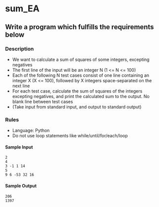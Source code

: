 sum_EA
======
Write a program which fulfills the requirements below
----------------------------------------------------------------

### Description

* We want to calculate a sum of squares of some integers, excepting negatives
* The first line of the input will be an integer N (1 <= N <= 100)
* Each of the following N test cases consist of one line containing an integer X (X <= 100), followed by X integers space-separated on the next line
* For each test case, calculate the sum of squares of the integers excepting negatives,  and print the calculated sum to the output. No blank line between test cases
* (Take input from standard input, and output to standard output)

### Rules
* Language: Python
* Do not use loop statements like while/until/for/each/loop

#### Sample Input

	2
	4
	3 -1 1 14
	5
	9 6 -53 32 16

#### Sample Output

	206
	1397
